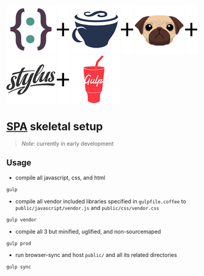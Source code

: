 [![](public/images/objectus128.png)](http://github.com/acidjazz/objectus)
![](public/images/plus32.png)
[![](public/images/coffee128.png)](http://coffeescript.org/)
![](public/images/plus32.png)
[![](public/images/pug128.png)](https://pugjs.org/)
![](public/images/plus32.png)
[![](public/images/stylus128.png)](http://stylus-lang.com/)
![](public/images/plus32.png)
[![](public/images/gulp128.png)](http://gulpjs.com//)



# [SPA](https://en.wikipedia.org/wiki/Single-page_application) skeletal setup
> *Note*: currently in early development


## Usage

*  compile all javascript, css, and html
```bash
gulp
```

*  compile all vendor included libraries specified in `gulpfile.coffee` to `public/javascript/vendor.js` and `public/css/vendor.css`
```bash
gulp vendor
```

* compile all 3 but minified, uglified, and non-sourcemaped
```bash
gulp prod
```

* run browser-sync and host `public/` and all its related directories 
```bash
gulp sync
```
